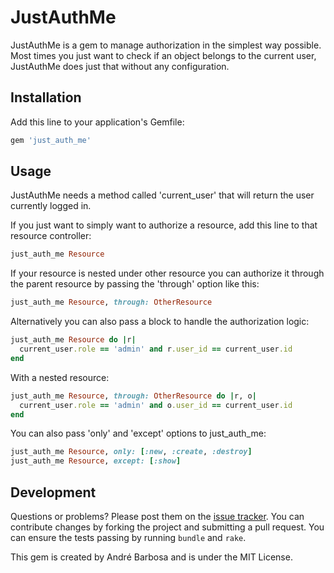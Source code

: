 # JustAuthMe

JustAuthMe is a gem to manage authorization in the simplest way possible. Most times you just want to check if an object belongs to the current user, JustAuthMe does just that without any configuration.

## Installation

Add this line to your application's Gemfile:

```ruby
gem 'just_auth_me'
```

## Usage

JustAuthMe needs a method called 'current_user' that will return the user currently logged in.

If you just want to simply want to authorize a resource, add this line to that resource controller:

```ruby
just_auth_me Resource
```

If your resource is nested under other resource you can authorize it through the parent resource by passing the 'through' option like this:

```ruby
just_auth_me Resource, through: OtherResource
```

Alternatively you can also pass a block to handle the authorization logic:

```ruby	
just_auth_me Resource do |r|
  current_user.role == 'admin' and r.user_id == current_user.id
end
```

With a nested resource:

```ruby
just_auth_me Resource, through: OtherResource do |r, o|
  current_user.role == 'admin' and o.user_id == current_user.id
end
```

You can also pass 'only' and 'except' options to just_auth_me:
	
```ruby
just_auth_me Resource, only: [:new, :create, :destroy]
just_auth_me Resource, except: [:show]
```

## Development

Questions or problems? Please post them on the [issue tracker](https://github.com/nata79/just_auth_me/issues). You can contribute changes by forking the project and submitting a pull request. You can ensure the tests passing by running `bundle` and `rake`.

This gem is created by André Barbosa and is under the MIT License.
